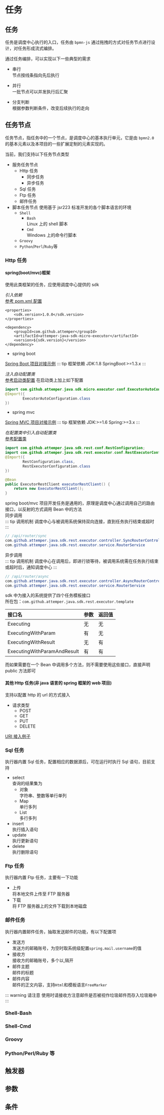 # 任务

## 任务

任务是调度中心执行的入口，任务由 `bpmn-js` 通过拖拽的方式对任务节点进行设计，对任务形成流式编排。

通过任务编排，可以实现以下一些典型的需求

- 串行<br>
  节点按线条指向先后执行

- 并行<br>
  一批节点可以并发执行后汇聚

- 分支判断<br>
  根据参数判断条件，改变后续执行的走向

## 任务节点

任务节点，指任务中的一个节点，是调度中心的基本执行单元，它是由 `bpmn2.0` 的基本元素以及本项目的一些扩展定制的元素实现的。

当前，我们支持以下任务节点类型

- 服务任务节点
  - Http 任务
    - 同步任务
    - 异步任务
  - Sql 任务
  - Ftp 任务
  - 邮件任务
- 脚本任务节点
  使用基于 jsr223 标准开发的各个脚本语言的环境
  - `Shell`
    - `Bash`<br>
      Linux 上的 shell 脚本
    - `Cmd`<br>
      Windows 上的命令行脚本
  - `Groovy`
  - `Python`/`Perl`/`Ruby`等

### Http 任务

#### spring(boot/mvc)框架 <Badge text="sdk1.0.0"/>

使用此类框架的任务，应使用调度中心提供的 sdk

_引入依赖_<br>
[参考 pom.xml 配置](https://gitee.com/attemper/attemper-samples/blob/master/attemper-samples-task/pom.xml)

```Markup {7}
<properties>
    <sdk.version>1.0.0</sdk.version>
</properties>

<dependency>
    <groupId>com.github.attemper</groupId>
    <artifactId>attemper-java-sdk-micro-executor</artifactId>
    <version>${sdk.version}</version>
</dependency>
```

- spring boot

[Spring Boot 项目对接示例](https://gitee.com/attemper/attemper-samples/tree/master/attemper-samples-spring-boot)
::: tip 框架依赖
JDK:1.8
SpringBoot:&gt;=1.3.x
:::

_注入自动配置类_<br>
[参考启动类配置](https://gitee.com/attemper/attemper-samples/blob/master/attemper-samples-spring-boot/src/main/java/com/github/attemper/samples/SampleApplication.java)
在启动类上加上如下配置

```Java
import com.github.attemper.java.sdk.micro.executor.conf.ExecutorAutoConfiguration;
@Import({
        ExecutorAutoConfiguration.class
})
```

- spring mvc

[Spring MVC 项目对接示例](https://gitee.com/attemper/attemper-samples/tree/master/attemper-samples-spring)
::: tip 框架依赖
JDK:&gt;=1.6
Spring:&gt;=3.x
:::

_在配置类中引入自动配置类_<br>
[参考配置类](https://gitee.com/attemper/attemper-samples/blob/master/attemper-samples-spring/src/main/java/com/github/attemper/samples/spring/conf/SampleConfiguration.java)

```Java
import com.github.attemper.java.sdk.rest.conf.RestConfiguration;
import com.github.attemper.java.sdk.rest.executor.conf.RestExecutorConfiguration;
@Import({
        RestConfiguration.class,
        RestExecutorConfiguration.class
})

@Bean
public ExecutorRestClient executorRestClient() {
    return new ExecutorRestClient();
}
```

spring boot/mvc 项目开发任务是通用的，原理是调度中心通过调用自己的路由接口，以反射的方式调用 Bean 中的方法<br>
同步调用<br>
::: tip 调用机制
调度中心与被调用系统保持双向连接，直到任务执行结束或超时
:::

```Java
// /api/router/sync
com.github.attemper.java.sdk.rest.executor.controller.SyncRouterController
com.github.attemper.java.sdk.rest.executor.service.RouterService
```

异步调用<br>
::: tip 调用机制
调度中心在调用后，即进行锁等待，被调用系统需在任务执行结束或超时后，通知调度中心
:::

```Java
// /api/router/async
com.github.attemper.java.sdk.rest.executor.controller.AsyncRouterController
com.github.attemper.java.sdk.rest.executor.service.RouterService
```

sdk 中为接入的系统提供了四个任务模板接口<br>
所在包：`com.github.attemper.java.sdk.rest.executor.template`

| 接口名                      | 参数 | 返回值 |
| :-------------------------- | ---- | ------ |
| Executing                   | 无   | 无     |
| ExecutingWithParam          | 有   | 无     |
| ExecutingWithResult         | 无   | 有     |
| ExecutingWithParamAndResult | 有   | 有     |

而如果需要在一个 Bean 中调用多个方法，则不需要使用这些接口，直接声明 public 方法即可<br>

#### 其他 Http 任务(非 java 语言的 spring 框架的 web 项目)

支持以配置 http 的 url 的方式接入

- 请求类型
  - POST
  - GET
  - PUT
  - DELETE

[URI 接入例子](https://gitee.com/attemper/attemper-samples/blob/master/attemper-samples-task/src/main/java/com/github/attemper/samples/task/demo003/UriTaskController.java)

### Sql 任务

执行器内置 Sql 任务，配置相应的数据源后，可在运行时执行 Sql 语句，目前支持

- select <br>
  查询的结果集为
  - 对象 <br>
    字符串、整数等单行单列
  - Map <br>
    单行多列
  - List <br>
    多行多列
- insert <br>
  执行插入语句
- update <br>
  执行更新语句
- delete <br>
  执行删除语句

### Ftp 任务

执行器内置 Ftp 任务，主要有一下功能

- 上传 <br>
  将本地文件上传至 FTP 服务器
- 下载 <br>
  将 FTP 服务器上的文件下载到本地磁盘

### 邮件任务

执行器内置邮件任务，抽取发送邮件的功能，有以下配置项<br>

- 发送方 <br>
  发送方的邮箱账号，为空时取系统级配置`spring.mail.username`的值
- 接收方 <br>
  接收方的邮箱账号，多个以,隔开
- 邮件主题 <br>
  邮件的标题
- 邮件内容 <br>
  邮件的正文内容，支持`Html`和模板语言`FreeMarker`

::: warning 请注意
使用时请接收方注意邮件是否被视作垃圾邮件而存入垃圾箱中
:::

### Shell-Bash

### Shell-Cmd

### Groovy

### Python/Perl/Ruby 等

## 触发器

## 参数

## 条件
